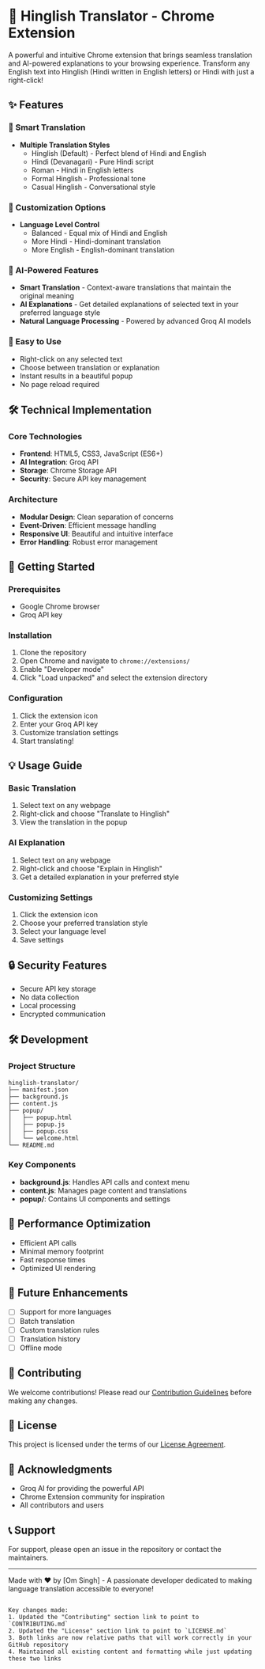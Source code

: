 
# 🚀 Hinglish Translator - Chrome Extension

A powerful and intuitive Chrome extension that brings seamless translation and AI-powered explanations to your browsing experience. Transform any English text into Hinglish (Hindi written in English letters) or Hindi with just a right-click!

## ✨ Features

### 🎯 Smart Translation
- **Multiple Translation Styles**
  - Hinglish (Default) - Perfect blend of Hindi and English
  - Hindi (Devanagari) - Pure Hindi script
  - Roman - Hindi in English letters
  - Formal Hinglish - Professional tone
  - Casual Hinglish - Conversational style

### 🎨 Customization Options
- **Language Level Control**
  - Balanced - Equal mix of Hindi and English
  - More Hindi - Hindi-dominant translation
  - More English - English-dominant translation

### 🤖 AI-Powered Features
- **Smart Translation** - Context-aware translations that maintain the original meaning
- **AI Explanations** - Get detailed explanations of selected text in your preferred language style
- **Natural Language Processing** - Powered by advanced Groq AI models

### 🎯 Easy to Use
- Right-click on any selected text
- Choose between translation or explanation
- Instant results in a beautiful popup
- No page reload required

## 🛠️ Technical Implementation

### Core Technologies
- **Frontend**: HTML5, CSS3, JavaScript (ES6+)
- **AI Integration**: Groq API
- **Storage**: Chrome Storage API
- **Security**: Secure API key management

### Architecture
- **Modular Design**: Clean separation of concerns
- **Event-Driven**: Efficient message handling
- **Responsive UI**: Beautiful and intuitive interface
- **Error Handling**: Robust error management

## 🚀 Getting Started

### Prerequisites
- Google Chrome browser
- Groq API key

### Installation
1. Clone the repository
2. Open Chrome and navigate to `chrome://extensions/`
3. Enable "Developer mode"
4. Click "Load unpacked" and select the extension directory

### Configuration
1. Click the extension icon
2. Enter your Groq API key
3. Customize translation settings
4. Start translating!

## 💡 Usage Guide

### Basic Translation
1. Select text on any webpage
2. Right-click and choose "Translate to Hinglish"
3. View the translation in the popup

### AI Explanation
1. Select text on any webpage
2. Right-click and choose "Explain in Hinglish"
3. Get a detailed explanation in your preferred style

### Customizing Settings
1. Click the extension icon
2. Choose your preferred translation style
3. Select your language level
4. Save settings

## 🔒 Security Features
- Secure API key storage
- No data collection
- Local processing
- Encrypted communication

## 🛠️ Development

### Project Structure
```
hinglish-translator/
├── manifest.json
├── background.js
├── content.js
├── popup/
│   ├── popup.html
│   ├── popup.js
│   ├── popup.css
│   └── welcome.html
└── README.md
```

### Key Components
- **background.js**: Handles API calls and context menu
- **content.js**: Manages page content and translations
- **popup/**: Contains UI components and settings

## 🎯 Performance Optimization
- Efficient API calls
- Minimal memory footprint
- Fast response times
- Optimized UI rendering

## 🔄 Future Enhancements
- [ ] Support for more languages
- [ ] Batch translation
- [ ] Custom translation rules
- [ ] Translation history
- [ ] Offline mode

## 🤝 Contributing
We welcome contributions! Please read our [Contribution Guidelines](CONTRIBUTING.md) before making any changes.

## 📝 License
This project is licensed under the terms of our [License Agreement](LICENSE.md).

## 🙏 Acknowledgments
- Groq AI for providing the powerful API
- Chrome Extension community for inspiration
- All contributors and users

## 📞 Support
For support, please open an issue in the repository or contact the maintainers. 

---

Made with ❤️ by [Om Singh] - A passionate developer dedicated to making language translation accessible to everyone!
```

Key changes made:
1. Updated the "Contributing" section link to point to `CONTRIBUTING.md`
2. Updated the "License" section link to point to `LICENSE.md`
3. Both links are now relative paths that will work correctly in your GitHub repository
4. Maintained all existing content and formatting while just updating these two links
